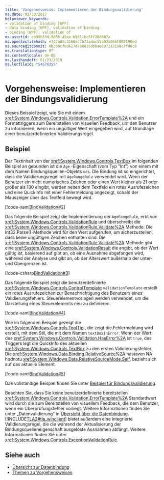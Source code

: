 ```yaml
---
title: 'Vorgehensweise: Implementieren der Bindungsvalidierung'
ms.date: 03/30/2017
helpviewer_keywords:
- validation of binding [WPF]
- data binding [WPF], validation of binding
- binding [WPF], validation of
ms.assetid: eb98b33d-9866-49ae-b981-bc5ff20d607a
ms.openlocfilehash: e752ad5c3160ac7b73adac55b02a06bf802190ed
ms.sourcegitcommit: 6b308cf6d627d78ee36dbbae8972a310ac7fd6c8
ms.translationtype: MT
ms.contentlocale: de-DE
ms.lasthandoff: 01/23/2019
ms.locfileid: "54678355"
---
```

# <a name="how-to-implement-binding-validation"></a>Vorgehensweise: Implementieren der Bindungsvalidierung
Dieses Beispiel zeigt, wie Sie mit einem <xref:System.Windows.Controls.Validation.ErrorTemplate%2A> und ein Formattriggers zum Bereitstellen von visuellen Feedback, um den Benutzer zu informieren, wenn ein ungültiger Wert eingegeben wird, auf Grundlage einer benutzerdefinierten Validierungsregel.  
  
## <a name="example"></a>Beispiel  
 Der Textinhalt von der <xref:System.Windows.Controls.TextBox> im folgenden Beispiel an gebunden ist die `Age` -Eigenschaft (vom Typ "Int") von einem mit dem Namen Bindungsquellen-Objekts `ods`. Die Bindung ist so eingerichtet, dass die Validierungsregel mit `AgeRangeRule` verwendet wird. Wenn der Benutzer ein nicht numerisches Zeichen oder einen Wert kleiner als 21 oder größer als 130 eingibt, werden neben dem Textfeld ein rotes Ausrufezeichen und eine QuickInfo mit einer Fehlermeldung angezeigt, sobald der Mauszeiger über das Textfeld bewegt wird.  
  
 [!code-xaml[BindValidation#2](../../../../samples/snippets/csharp/VS_Snippets_Wpf/BindValidation/CSharp/Window1.xaml#2)]  
  
 Das folgende Beispiel zeigt die Implementierung der `AgeRangeRule`, erbt von <xref:System.Windows.Controls.ValidationRule> und überschreibt die <xref:System.Windows.Controls.ValidationRule.Validate%2A> Methode. Die Int32.Parse()-Methode wird für den Wert aufgerufen, um sicherzustellen, dass keine ungültigen Zeichen enthalten sind. Die <xref:System.Windows.Controls.ValidationRule.Validate%2A> Methode gibt eine <xref:System.Windows.Controls.ValidationResult> die angibt, ob der Wert gültig ist, basierend auf gibt an, ob eine Ausnahme abgefangen wird, während der Analyse und gibt an, ob der Alterswert außerhalb der unter- und Obergrenzen ist.  
  
 [!code-csharp[BindValidation#3](../../../../samples/snippets/csharp/VS_Snippets_Wpf/BindValidation/CSharp/AgeRangeRule.cs#3)]  
  
 Das folgende Beispiel zeigt die benutzerdefinierte <xref:System.Windows.Controls.ControlTemplate> `validationTemplate` erstellt ein rotes Ausrufezeichen zur Benachrichtigung des Benutzers eines Validierungsfehlers. Steuerelementvorlagen werden verwendet, um die Darstellung eines Steuerelements neu zu definieren.  
  
 [!code-xaml[BindValidation#4](../../../../samples/snippets/csharp/VS_Snippets_Wpf/BindValidation/CSharp/Window1.xaml#4)]  
  
 Wie im folgenden Beispiel gezeigt die <xref:System.Windows.Controls.ToolTip> , die zeigt die Fehlermeldung wird erstellt, mit dem Stil, die mit dem Namen `textBoxInError`. Wenn der Wert des <xref:System.Windows.Controls.Validation.HasError%2A> ist `true`, des Triggers legt die QuickInfo des aktuellen <xref:System.Windows.Controls.TextBox> zu den ersten Validierungsfehler. Die <xref:System.Windows.Data.Binding.RelativeSource%2A> nastaven NA hodnotu <xref:System.Windows.Data.RelativeSourceMode.Self>, bezieht sich auf das aktuelle Element.  
  
 [!code-xaml[BindValidation#5](../../../../samples/snippets/csharp/VS_Snippets_Wpf/BindValidation/CSharp/Window1.xaml#5)]  
  
 Das vollständige Beispiel finden Sie unter [Beispiel für Bindungsvalidierung](https://go.microsoft.com/fwlink/?LinkID=159972).  
  
 Beachten Sie, dass Sie keine benutzerdefinierte bereitstellen <xref:System.Windows.Controls.Validation.ErrorTemplate%2A> Standardwert wird durch die zum Bereitstellen von visuellem Feedback, die dem Benutzer, wenn ein Überprüfungsfehler vorliegt. Weitere Informationen finden Sie unter „Datenvalidierung“ in [Übersicht über die Datenbindung](../../../../docs/framework/wpf/data/data-binding-overview.md). [!INCLUDE[TLA2#tla_winclient](../../../../includes/tla2sharptla-winclient-md.md)] bietet außerdem eine integrierte Validierungsregel, die die während der Aktualisierung der Bindungsquelleneigenschaft ausgelöste Ausnahmen abfängt. Weitere Informationen finden Sie unter <xref:System.Windows.Controls.ExceptionValidationRule>.  
  
## <a name="see-also"></a>Siehe auch
- [Übersicht zur Datenbindung](../../../../docs/framework/wpf/data/data-binding-overview.md)
- [Themen zu Vorgehensweisen](../../../../docs/framework/wpf/data/data-binding-how-to-topics.md)
